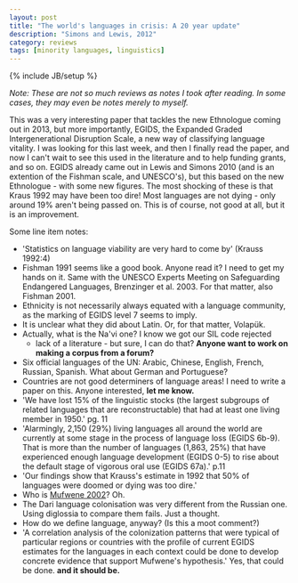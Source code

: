 ```yaml
---
layout: post
title: "The world's languages in crisis: A 20 year update"
description: "Simons and Lewis, 2012"
category: reviews
tags: [minority languages, linguistics]
---
```

{% include JB/setup %}

_Note: These are not so much reviews as notes I took after reading. In
some cases, they may even be notes merely to myself._

This was a very interesting paper that tackles the new Ethnologue coming
out in 2013, but more importantly, EGIDS, the Expanded Graded
Intergenerational Disruption Scale, a new way of classifying language
vitality. I was looking for this last week, and then I finally read the
paper, and now I can't wait to see this used in the literature and to
help funding grants, and so on. EGIDS already came out in Lewis and
Simons 2010 (and is an extention of the Fishman scale, and UNESCO's), but this based on the new Ethnologue - with some new figures. The most shocking of these is that Kraus 1992 may have been too dire! Most languages are not dying - only around 19% aren't being passed on. This is of course, not good at all, but it is an improvement. 

Some line item notes:
 * 'Statistics on language viability are very hard to come by' (Krauss
   1992:4)
 * Fishman 1991 seems like a good book. Anyone read it? I need to get my
   hands on it. Same with the UNESCO Experts Meeting on Safeguarding
Endangered Languages, Brenzinger et al. 2003. For that matter, also
Fishman 2001.
 * Ethnicity is not necessarily always equated with a language
   community, as the marking of EGIDS level 7 seems to imply.
 * It is unclear what they did about Latin. Or, for that matter,
   Volapük.
 * Actually, what is the Na'vi one? I know we got our SIL code rejected
   - lack of a literature - but sure, I can do that? __Anyone want to work on making a corpus from a forum?__
 * Six official languages of the UN: Arabic, Chinese, English, French,
   Russian, Spanish. What about German and Portuguese? 
 * Countries are not good determiners of language areas! I need to write
   a paper on this. Anyone interested, __let me know.__ 
 * 'We have lost 15% of the linguistic stocks (the largest subgroups of
   related languages that are reconstructable) that had at least one
living member in 1950.' pg. 11
 * 'Alarmingly, 2,150 (29%) living languages all around the world are
   currently at some stage in the process of language loss (EGIDS 6b-9).
That is more than the number of languages (1,863, 25%) that have
experienced enough language development (EGIDS 0-5) to rise about the
default stage of vigorous oral use (EGIDS 67a).' p.11
 * 'Our findings show that Krauss's estimate in 1992 that 50% of
   languages were doomed or dying was too dire.'
 * Who is [Mufwene 2002](http://www.google.com/url?sa=t&rct=j&q=&esrc=s&source=web&cd=1&ved=0CE0QFjAA&url=http%3A%2F%2Fhumanities.uchicago.edu%2Ffaculty%2Fmufwene%2Fvl4n2COLONIZATION-GLOBALIZATION.pdf&ei=ymLzT8WbNIbSsgb24NS7BQ&usg=AFQjCNG4RfMQQscKTYw_XWQ8ZqUePLK9Hw)? Oh. 
 * The Dari language colonisation was very different from the Russian
   one. Using diglossia to compare them fails. Just a thought.
 * How do we define language, anyway? (Is this a moot comment?)
 * 'A correlation analysis of the colonization patterns that were
   typical of particular regions or countries with the profile of
current EGIDS estimates for the languages in each context could be done
to develop concrete evidence that support Mufwene's hypothesis.' Yes,
that could be done. __and it should be.__

